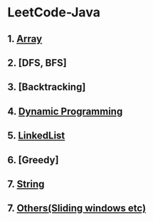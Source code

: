 # LeetCode-Java

## 1. [Array](https://github.com/yuxuanm/Leetcode-Java/tree/master/Leetcode/src/array)
## 2. [DFS, BFS]
## 3. [Backtracking]
## 4. [Dynamic Programming](https://github.com/yuxuanm/Leetcode-Java/tree/master/Leetcode/src/dynamicprogramming)
## 5. [LinkedList](https://github.com/yuxuanm/Leetcode-Java/tree/master/Leetcode/src/linkedlist)
## 6. [Greedy]
## 7. [String](https://github.com/yuxuanm/Leetcode-Java/tree/master/Leetcode/src/string)
## 7. [Others(Sliding windows etc)]()
